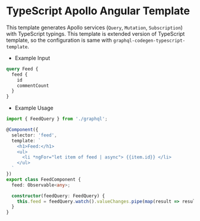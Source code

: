 # TypeScript Apollo Angular Template

This template generates Apollo services (`Query`, `Mutation`, `Subscription`) with TypeScript typings.
This template is extended version of TypeScript template, so the configuration is same with `graphql-codegen-typescript-template`.

- Example Input

```graphql
query Feed {
  feed {
    id
    commentCount
  }
}
```

- Example Usage

```ts
import { FeedQuery } from './graphql';

@Component({
  selector: 'feed',
  template: `
    <h1>Feed:</h1>
    <ul>
      <li *ngFor="let item of feed | async"> {{item.id}} </li>
    </ul>
  `
})
export class FeedComponent {
  feed: Observable<any>;

  constructor(feedQuery: FeedQuery) {
    this.feed = feedQuery.watch().valueChanges.pipe(map(result => result.data.feed));
  }
}
```
